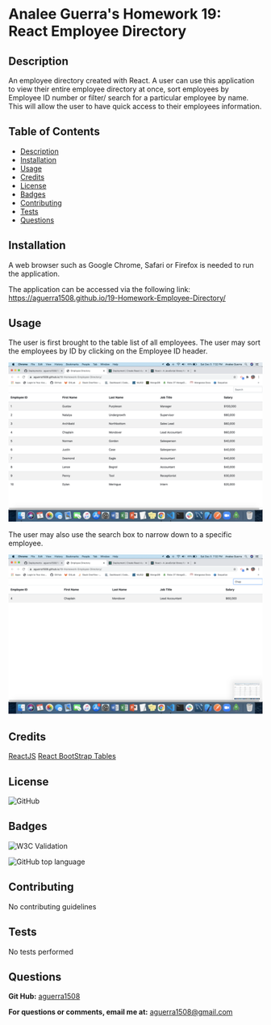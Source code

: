 # Analee Guerra's Homework 19: React Employee Directory

## Description

An employee directory created with React. A user can use this application to view their entire employee directory at once, sort employees by Employee ID number or filter/ search for a particular employee by name. This will allow the user to have quick access to their employees information.

## Table of Contents

- [Description](#description)
- [Installation](#installation)
- [Usage](#usage)
- [Credits](#credits)
- [License](#license)
- [Badges](#badges)
- [Contributing](#contributing)
- [Tests](#tests)
- [Questions](#questions)

## Installation

A web browser such as Google Chrome, Safari or Firefox is needed to run the application.

The application can be accessed via the following link: https://aguerra1508.github.io/19-Homework-Employee-Directory/

## Usage

The user is first brought to the table list of all employees. The user may sort the employees by ID by clicking on the Employee ID header.

![](LandingPage.png)

The user may also use the search box to narrow down to a specific employee.

![](Search.png)

## Credits

[ReactJS](https://reactjs.org/ "ReactJS")
[React BootStrap Tables](https://mdbootstrap.com/docs/react/tables/datatables/ "React Bootstrap Tables")

## License

![GitHub](https://img.shields.io/github/license/aguerra1508/19-Homework-Employee-Directory)

## Badges

![W3C Validation](https://img.shields.io/w3c-validation/html?targetUrl=https%3A%2F%2Faguerra1508.github.io%2F19-Homework-Employee-Directory%2F)

![GitHub top language](https://img.shields.io/github/languages/top/aguerra1508/19-Homework-Employee-Directory)

## Contributing

No contributing guidelines

## Tests

No tests performed

## Questions

**Git Hub:** [aguerra1508](https://github.com/aguerra1508 "Git Hub")

**For questions or comments, email me at:** aguerra1508@gmail.com

